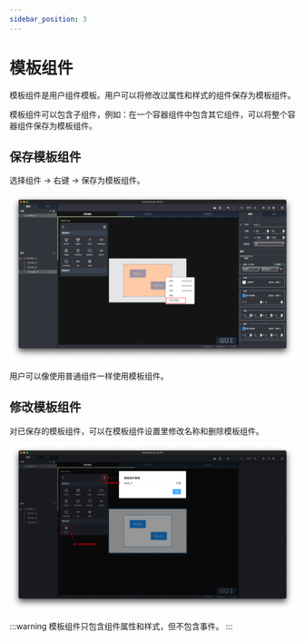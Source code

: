 ```yaml
---
sidebar_position: 3
---
```


# 模板组件

模板组件是用户组件模板。用户可以将修改过属性和样式的组件保存为模板组件。

模板组件可以包含子组件，例如：在一个容器组件中包含其它组件，可以将整个容器组件保存为模板组件。

## **保存模板组件**

选择组件 -> 右键 -> 保存为模板组件。

![保存为模板组件](/img/anyui-composite-save.svg)

用户可以像使用普通组件一样使用模板组件。

## **修改模板组件**

对已保存的模板组件，可以在模板组件设置里修改名称和删除模板组件。

![模板组件](/img/anyui-composite-setting.svg)

:::warning
模板组件只包含组件属性和样式，但不包含事件。
:::
